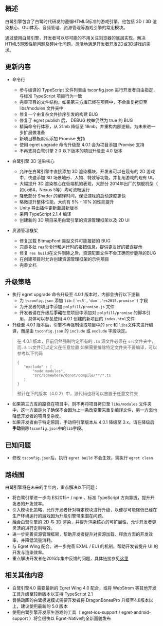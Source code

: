 
## 概述

白鹭引擎包含了白鹭时代研发的遵循HTML5标准的游戏引擎。他包括 2D / 3D 渲染核心、GUI体系、音频管理、资源管理等游戏引擎的常用模块。

通过使用白鹭引擎，开发者可以尽可能的不用关注浏览器的底层实现，解决HTML5游戏性能问题及碎片化问题，灵活地满足开发者开发2D或3D游戏的需求。



## 更新内容

* 命令行
    * 参与编译的 TypeScript 文件列表由 tsconfig.json 进行开发者自由指定，与标准 TypeScript 项目行为一致
    * 完善项目的文件结构，如果第三方库已经在项目中，不会重复拷贝至 libs/modules 文件夹中
    * 修复一个由复杂文件排序引发的构建 BUG 
    * 修复了 egret publish 后， DEBUG 枚举仍然为 true 的 BUG 
    * 精简命令行体积，从 21mb 降低至 18mb，并重构内部逻辑，为未来进一步扩展做准备
    * 新项目模板默认添加 Promise 支持
    * 使用 egret upgrade 命令升级至 4.0.1 会为项目添加 Promise 支持
    * 不再支持白鹭引擎 2.0 以下版本的项目升级至 4.0 版本

* 白鹭引擎 3D 渲染核心
    * 允许在白鹭引擎中直接添加 3D 渲染模块，开发者可以在现有的 2D 游戏中，快速添加 3D 场景地形、人物、特效等功能，并复用游戏的现有 UI。
    * 大幅提升 3D 渲染核心在低端机的表现，大部分 2014年出厂的旗舰机型（ 如小米4，Nexus 5等）均可流畅运行
    * 降低部分 Shader 的编译时间，保证游戏的启动速度更快
    * 略微提升整体性能，大约有 5% - 10% 的性能提升
    * Unity 导出插件更新至最新版本
    * 采用 TypeScript 2.1.4 编译
    * 创建新的 3D 项目采用白鹭引擎的资源管理框架以及 2D UI 

* 资源管理框架
    * 修复加载 BitmapFont 类型文件可能报错的 BUG  
    * 完善多处 ```res```命令行和运行时的报错信息，提供更友好的错误提示
    * 修复 ```res build```在文件删除之后，资源配置文件不会正确同步删除的BUG
    * 在创建项目时允许创建资源管理框架的示例项目
    * 完善文档


## 升级策略

* 执行 egret upgrade 命令升级至 4.0.1 版本时，内部会执行以下逻辑
    * 为 ```tsconfig.json``` 添加 ```lib:['es5','dom','es2015.promise']``` 字段
    * 为开发者的项目中添加 ```polyfill/promise.js``` 文件
    * 开发者请在升级后**手动**在您项目中添加对 ```polyfill/promise``` 的脚本引用，具体可以参见使用 4.0.1 创建的新项目的 ```index.html```文件
* 升级至 4.0.1 版本后，引擎不再强制读取项目中的 ```src``` 和 ```libs```文件夹进行编译，而是由 ```tsconfig.json``` 的 ```include``` 或 ```exclude``` 字段决定。
> 在 4.0.1 版本，目前仍然强制约定所有的 ```.ts``` 源文件必须在 ```src```文件夹中，而```.d.ts```文件可以定义在任意位置
> 如果需要排除特定文件夹不要编译，可以参考以下代码
> ```
> {
>    "exclude" : [
>        "node_modules",
>        "src/somewhere/donot/compile/**/*.ts
>    ]
>}
> ```
> 预计在下的版本（4.0.2）中，源代码也将可以放置于任意文件夹


* 如果第三方库的路径在项目中，则不再将项目拷贝至 ```libs/modules``` 文件夹中，这一方面是为了确保不会因为上一条改变带来重复编译文件，另一方面也降低开发者的项目复杂度。
* 如果开发者由于特定原因，手动将引擎版本从 4.0.1 降级至 3.x，请在降级后**手动**删除```tsconfig.json```中的```lib```字段。


## 已知问题

* 修改 ```tsconfig.json```后，执行 ``` egret build ``` 不会生效，需执行 ``` egret clean ```


## 路线图

白鹭引擎将在未来的半年内，重点解决以下问题：

* 将白鹭引擎进一步向 ES2015+ / npm 、标准 TypeScript 方向靠拢，提升开发者的开发效率。
* 引入模块化策略，允许开发者针对特定模块进行升级，以便尽可能降低已经在生产环境运行的游戏因为升级引擎带来潜在问题。
* 融合白鹭引擎的 2D 与 3D 渲染，并提升渲染核心的可扩展性，允许开发者更灵活的进行定制特效。
* 进一步完善资源管理框架，帮助开发者提升对资源加载、释放方面的开发效率，并降低流量消耗。
* 与 Egret Wing 配合，进一步完善 EXML / EUI 的机制，帮助开发者提升 UI 的开发与渲染效率。
* 重点解决开发者在2016年集中反馈的问题，具体链接参见[这里](http://bbs.egret.com/thread-25005-1-1.html)

## 相关其他内容
* 白鹭引擎4.0 需要最新的 Egret Wing 4.0 配合，或将 WebStrom 等其他开发工具升级至较新版本以支持 TypeScript 2.1
* 骨骼动画的白鹭极速模式需要开发者将 DragonBonesPro 升级至4.8版本以上，建议使用最新的 5.0 版本
* 使用白鹭引擎开发原生游戏的工具（ egret-ios-support / egret-android-support ）将会很快以 Egret-Native的全新面貌发布

